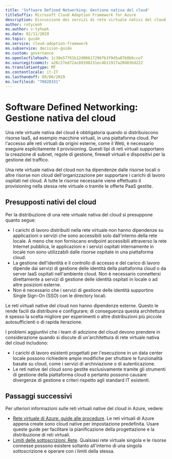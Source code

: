 ```yaml
---
title: 'Software Defined Networking: Gestione nativa del cloud'
titleSuffix: Microsoft Cloud Adoption Framework for Azure
description: Discussione dei servizi di rete virtuale nativi del cloud.
author: rotycenh
ms.author: v-tyhopk
ms.date: 02/11/2019
ms.topic: guide
ms.service: cloud-adoption-framework
ms.subservice: decision-guide
ms.custom: governance
ms.openlocfilehash: 1c30e57761b12d00617296fb3f9d5a87b8b6cce7
ms.sourcegitcommit: a26c27ed72ac89198231ec4b11917a20d03bd222
ms.translationtype: MT
ms.contentlocale: it-IT
ms.lasthandoff: 09/06/2019
ms.locfileid: "70828331"
---
```

# <a name="software-defined-networking-cloud-native"></a>Software Defined Networking: Gestione nativa del cloud

Una rete virtuale nativa del cloud è obbligatoria quando si distribuiscono risorse IaaS, ad esempio macchine virtuali, in una piattaforma cloud. Per l'accesso alle reti virtuali da origini esterne, come il Web, è necessario eseguire esplicitamente il provisioning. Questi tipi di reti virtuali supportano la creazione di subnet, regole di gestione, firewall virtuali e dispositivi per la gestione del traffico.

Una rete virtuale nativa del cloud non ha dipendenze dalle risorse locali o altre risorse non cloud dell'organizzazione per supportare i carichi di lavoro ospitati nel cloud. A tutte le risorse necessarie viene effettuato il provisioning nella stessa rete virtuale o tramite le offerte PaaS gestite.

## <a name="cloud-native-assumptions"></a>Presupposti nativi del cloud

Per la distribuzione di una rete virtuale nativa del cloud si presuppone quanto segue:

- I carichi di lavoro distribuiti nella rete virtuale non hanno dipendenze su applicazioni o servizi che sono accessibili solo dall'interno della rete locale. A meno che non forniscano endpoint accessibili attraverso la rete Internet pubblica, le applicazioni e i servizi ospitati internamente in locale non sono utilizzabili dalle risorse ospitate in una piattaforma cloud.
- La gestione dell'identità e il controllo di accesso e del carico di lavoro dipende dai servizi di gestione delle identità della piattaforma cloud o da server IaaS ospitati nell'ambiente cloud. Non è necessario connettersi direttamente a servizi di gestione delle identità ospitati in locale o ad altre posizioni esterne.
- Non è necessario che i servizi di gestione delle identità supportino Single Sign-On (SSO) con le directory locali.

Le reti virtuali native del cloud non hanno dipendenze esterne. Questo le rende facili da distribuire e configurare; di conseguenza questa architettura è spesso la scelta migliore per esperimenti o altre distribuzioni più piccole autosufficienti o di rapida iterazione.

I problemi aggiuntivi che i team di adozione del cloud devono prendere in considerazione quando si discute di un'architettura di rete virtuale nativa del cloud includono:

- I carichi di lavoro esistenti progettati per l'esecuzione in un data center locale possono richiedere ampie modifiche per sfruttare le funzionalità basate su cloud, come i servizi di archiviazione o di autenticazione.
- Le reti native del cloud sono gestite esclusivamente tramite gli strumenti di gestione della piattaforma cloud e pertanto possono causare divergenze di gestione e criteri rispetto agli standard IT esistenti.

## <a name="next-steps"></a>Passaggi successivi

Per ulteriori informazioni sulle reti virtuali native del cloud in Azure, vedere:

- [Rete virtuale di Azure: guide alle procedure](/azure/virtual-network/virtual-network-vnet-plan-design-arm). Le reti virtuali di Azure appena create sono cloud native per impostazione predefinita. Usare queste guide per facilitare la pianificazione della progettazione e la distribuzione di reti virtuali.
- [Limiti delle sottoscrizioni: Rete](/azure/azure-subscription-service-limits?toc=%2fazure%2fvirtual-network%2ftoc.json#networking-limits). Qualsiasi rete virtuale singola e le risorse connesse possono esistere soltanto all'interno di una singola sottoscrizione e operare con i limiti della stessa.

